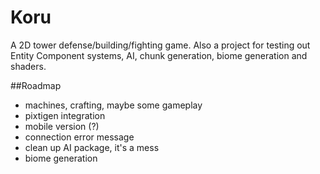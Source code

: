 # Koru

A 2D tower defense/building/fighting game. Also a project for testing out Entity Component systems, AI, chunk generation, biome generation and shaders.

##Roadmap

- machines, crafting, maybe some gameplay
- pixtigen integration
- mobile version (?)
- connection error message
- clean up AI package, it's a mess
- biome generation 
